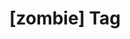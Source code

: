 ---
article_id: 0
description: List of articles under [zombie] tag.
image: http://huntingbears.com.ve/static/img/site/mstile-310x310.png
layout: tag
slug: zombie
title: '[zombie] Tag'
---